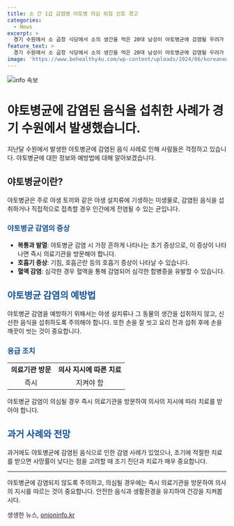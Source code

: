 ```yaml
---
title: 소 간 1급 감염병 야토병 의심 위험 신호 경고
categories:
  - News
excerpt: >
  경기 수원에서 소 곱창 식당에서 소의 생간을 먹은 20대 남성이 야토병균에 감염될 우려가 있어 혈청 검사를 받고 있습니다. 야토병은 야생 설치류와의 접촉이나 감염된 음식, 물을 섭취할 경우 발병하며, 치사율이 높지만 조기에 치료를 받을 시 사망률이 낮아집니다. 이번 사례는 1997년 이후 첫 발병 사례이며, 결과 발표는 이번 주 전으로 예상됩니다. MBC 뉴스, 제보를 기다립니다. (150자)
feature_text: >
  경기 수원에서 소 곱창 식당에서 소의 생간을 먹은 20대 남성이 야토병균에 감염될 우려가 있어 혈청 검사를 받고 있습니다. 야토병은 야생 설치류와의 접촉이나 감염된 음식, 물을 섭취할 경우 발병하며, 치사율이 높지만 조기에 치료를 받을 시 사망률이 낮아집니다. 이번 사례는 1997년 이후 첫 발병 사례이며, 결과 발표는 이번 주 전으로 예상됩니다. MBC 뉴스, 제보를 기다립니다. (150자)
image: 'https://www.behealthy4u.com/wp-content/uploads/2024/06/koreanews.jpg'
---
```


<p><img src="https://www.behealthy4u.com/wp-content/uploads/2024/06/koreanews.jpg" alt="info 속보" /></p>

<h1>야토병균에 감염된 음식을 섭취한 사례가 경기 수원에서 발생했습니다.</h1>

<p data-ke-size="size16">지난달 수원에서 발생한 야토병균에 감염된 음식 사례로 인해 사람들은 걱정하고 있습니다. 야토병균에 대한 정보와 예방법에 대해 알아보겠습니다.</p>

<h2 data-ke-size="size26">야토병균이란?</h2>

<p data-ke-size="size16">야토병균은 주로 야생 토끼와 같은 야생 설치류에 기생하는 미생물로, 감염된 음식을 섭취하거나 직접적으로 접촉할 경우 인간에게 전염될 수 있는 균입니다.</p>

<h3><b><span style="color: #1a5490;">야토병균 감염의 증상</span></b></h3>

<ul>
  <li><b>복통과 발열</b>: 야토병균 감염 시 가장 흔하게 나타나는 초기 증상으로, 이 증상이 나타나면 즉시 의료기관을 방문해야 합니다.</li>
  <li><b>호흡기 증상</b>: 기침, 호흡곤란 등의 호흡기 증상이 나타날 수 있습니다.</li>
  <li><b>혈액 감염</b>: 심각한 경우 혈액을 통해 감염되어 심각한 합병증을 유발할 수 있습니다.</li>
</ul>

<h2><b><span style="color: #1a5490;">야토병균 감염의 예방법</span></b></h2>

<p data-ke-size="size16">야토병균 감염을 예방하기 위해서는 야생 설치류나 그 동물의 생간을 섭취하지 않고, 신선한 음식을 섭취하도록 주의해야 합니다. 또한 손을 잘 씻고 요리 전과 섭취 후에 손을 깨끗이 씻는 것이 중요합니다.</p>

<h3><b><span style="color: #1a5490;">응급 조치</span></b></h3>

<table>
  <tr>
    <td style="text-align: center; height: 17px;"><b>의료기관 방문</b></td>
    <td style="text-align: center; height: 17px;"><b>의사 지시에 따른 치료</b></td>
  </tr>
  <tr>
    <td style="text-align: center; height: 17px;">즉시</td>
    <td style="text-align: center; height: 17px;">지켜야 함</td>
  </tr>
</table>

<p data-ke-size="size16">야토병균 감염이 의심될 경우 즉시 의료기관을 방문하여 의사의 지시에 따라 치료를 받아야 합니다.</p>

<h2><b><span style="color: #1a5490;">과거 사례와 전망</span></b></h2>

<p data-ke-size="size16">과거에도 야토병균에 감염된 음식으로 인한 감염 사례가 있었으나, 조기에 적절한 치료를 받으면 사망률이 낮다는 점을 고려할 때 조기 진단과 치료가 매우 중요합니다.</p>

<hr>

<p data-ke-size="size16">야토병균에 감염되지 않도록 주의하고, 의심될 경우에는 즉시 의료기관을 방문하여 의사의 지시를 따르는 것이 중요합니다. 안전한 음식과 생활환경을 유지하여 건강을 지켜봅시다.</p>
생생한 뉴스, <a href="https://onioninfo.kr" rel="dofollow">onioninfo.kr</a>


